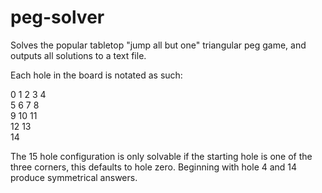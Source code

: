 # peg-solver
Solves the popular tabletop "jump all but one" triangular peg game, and outputs all solutions to a text file.

Each hole in the board is notated as such:

0 1 2 3 4\
5 6 7  8\
9 10 11\
12 13\
14

The 15 hole configuration is only solvable if the starting hole is one of the three corners,
this defaults to hole zero. Beginning with hole 4 and 14 produce symmetrical answers.

